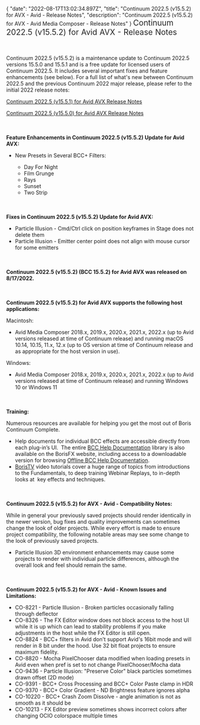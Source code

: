 {
"date": "2022-08-17T13:02:34.897Z",
  "title": "Continuum 2022.5 (v15.5.2) for AVX - Avid - Release Notes",
  "description": "Continuum 2022.5 (v15.5.2) for AVX - Avid Media Composer - Release Notes"
}
<span style="color: rgb(40, 40, 40); font-size: 1.5em; word-spacing: 0.5px;">Continuum 2022.5 (v15.5.2) for Avid AVX - Release Notes</span>


<span style="font-size: 1rem;"> </span>


Continuum 2022.5 (v15.5.2) is a maintenance update to Continuum 2022.5 versions 15.5.0 and 15.5.1 and is a free update for licensed users of Continuum 2022.5.  It includes several important fixes and feature enhancements (see below).  For a full list of what's new between Continuum 2022.5 and the previous Continuum 2022 major release, please refer to the initial 2022 release notes:

[Continuum 2022.5 (v15.5.1) for Avid AVX Release Notes](/release-notes/continuum-2022-5-v15-5-1-for-avx-avid-release-notes/)

[Continuum 2022.5 (v15.5.0) for Avid AVX Release Notes](/release-notes/continuum-2022-5-v15-5-0-for-avx-avid-release-notes/)

<span style="font-size: 1rem;"> </span>

**Feature Enhancements in Continuum 2022.5 (v15.5.2) Update for Avid AVX:**

* New Presets in Several BCC+ Filters:

  * Day For Night
  * Film Grunge
  * Rays
  * Sunset
  * Two Strip

<span style="font-size: 1rem;"> </span>

**Fixes in Continuum 2022.5 (v15.5.2) Update for Avid AVX:**

* Particle Illusion - Cmd/Ctrl click on position keyframes in Stage does not delete them
* Particle Illusion - Emitter center point does not align with mouse cursor for some emitters

<span style="font-size: 1rem;"> </span>


**Continuum 2022.5 (v15.5.2) (BCC 15.5.2) for Avid AVX was released on 8/17/2022.**


<span style="font-size: 1rem;"> </span>


**Continuum 2022.5 (v15.5.2) for Avid AVX supports the following host applications:**

Macintosh:

* Avid Media Composer 2018.x, 2019.x, 2020.x, 2021.x, 2022.x (up to Avid versions released at time of Continuum release) and running macOS 10.14, 10.15, 11.x, 12.x (up to OS version at time of Continuum release and as appropriate for the host version in use).

Windows:

* Avid Media Composer 2018.x, 2019.x, 2020.x, 2021.x, 2022.x (up to Avid versions released at time of Continuum release) and running Windows 10 or Windows 11

<span style="font-size: 1rem;"> </span>


**Training:**

Numerous resources are available for helping you get the most out of Boris Continuum Complete.

* Help documents for individual BCC effects are accessible directly from each plug-in’s UI.  The entire [BCC Help Documentation](/documentation/continuum/bcc-user-guide/ "BCC Help Documentation") library is also available on the BorisFX website, including access to a downloadable version for browsing [Offline BCC Help Documentation](https://cdn.borisfx.com/borisfx/store/BCC2019Documentation.zip "Offline Downloadable BCC Help Documentation").
* [BorisTV](/videos/) video tutorials cover a huge range of topics from introductions to the Fundamentals, to deep training Webinar Replays, to in-depth looks at  key effects and techniques.

<span style="font-size: 1rem;"> </span>


**Continuum 2022.5 (v15.5.2) for AVX - Avid - Compatibility Notes:**

While in general your previously saved projects should render identically in the newer version, bug fixes and quality improvements can sometimes change the look of older projects. While every effort is made to ensure project compatibility, the following notable areas may see some change to the look of previously saved projects.

* Particle Illusion 3D environment enhancements may cause some projects to render with individual particle differences, although the overall look and feel should remain the same.


<span style="font-size: 1rem;"> </span>


**Continuum 2022.5 (v15.5.2) for AVX - Avid - Known Issues and Limitations:**

* CO-8221 - Particle Illusion - Broken particles occasionally falling through deflector
* CO-8326 - The FX Editor window does not block access to the host UI while it is up which can lead to stability problems if you make adjustments in the host while the FX Editor is still open.
* CO-8824 - BCC+ filters in Avid don't support Avid's 16bit mode and will render in 8 bit under the hood.  Use 32 bit float projects to ensure maximum fidelity.
* CO-8820 - Mocha PixelChooser data modified when loading presets in Avid even when pref is set to not change PixelChooser/Mocha data
* CO-9436 - Particle Illusion: "Preserve Color" black particles sometimes drawn offset (2D mode)
* CO-9391 - BCC+ Cross Processing and BCC+ Color Paste clamp in HDR
* CO-9370 - BCC+ Color Gradient - ND Brightness feature ignores alpha
* CO-10220 - BCC+ Crash Zoom Dissolve - angle animation is not as smooth as it should be
* CO-10213 - FX Editor preview sometimes shows incorrect colors after changing OCIO colorspace multiple times

<div id="ext-gen9245"> </div>